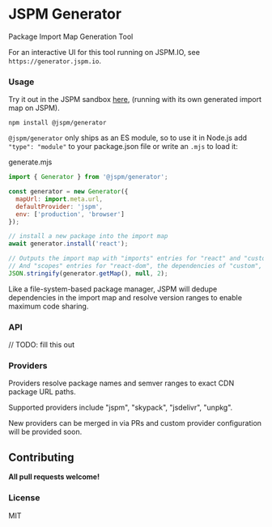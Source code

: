 # JSPM Generator

Package Import Map Generation Tool

For an interactive UI for this tool running on JSPM.IO, see `https://generator.jspm.io`.

### Usage

Try it out in the JSPM sandbox [here](), (running with its own generated import map on JSPM).

```
npm install @jspm/generator
```

`@jspm/generator` only ships as an ES module, so to use it in Node.js add `"type": "module"` to your package.json file
or write an `.mjs` to load it:

generate.mjs
```js
import { Generator } from '@jspm/generator';

const generator = new Generator({
  mapUrl: import.meta.url,
  defaultProvider: 'jspm',
  env: ['production', 'browser']
});

// install a new package into the import map
await generator.install('react');

// Outputs the import map with "imports" entries for "react" and "custom",
// And "scopes" entries for "react-dom", the dependencies of "custom", and the dependencies of app.js
JSON.stringify(generator.getMap(), null, 2);
```

Like a file-system-based package manager, JSPM will dedupe dependencies in the import map and resolve version
ranges to enable maximum code sharing.

### API

// TODO: fill this out

### Providers

Providers resolve package names and semver ranges to exact CDN package URL paths.

Supported providers include "jspm", "skypack", "jsdelivr", "unpkg".

New providers can be merged in via PRs and custom provider configuration will be provided soon.

## Contributing

**All pull requests welcome!**

### License

MIT
